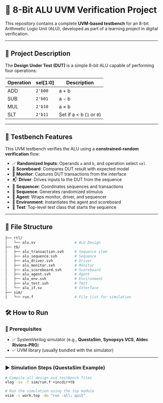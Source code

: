 # 🔢 8-Bit ALU UVM Verification Project

This repository contains a complete **UVM-based testbench** for an 8-bit Arithmetic Logic Unit (ALU), developed as part of a learning project in digital verification.

---

## 📌 Project Description

The **Design Under Test (DUT)** is a simple 8-bit ALU capable of performing four operations:

| Operation | sel[1:0] | Description                |
|-----------|-----------|----------------------------|
| ADD       | `2'b00`   | a + b                      |
| SUB       | `2'b01`   | a - b                      |
| MUL       | `2'b10`   | a × b                      |
| SLT       | `2'b11`   | Set if a < b (`1` or `0`)  |

---

## 🧪 Testbench Features

This UVM testbench verifies the ALU using a **constrained-random verification** flow:

- ✅ **Randomized Inputs**: Operands `a` and `b`, and operation select `sel`
- 🧠 **Scoreboard**: Compares DUT result with expected model
- 📡 **Monitor**: Captures DUT transactions from the interface
- 📬 **Driver**: Drives inputs to the DUT from the sequence
- 🔄 **Sequencer**: Coordinates sequences and transactions
- 🔄 **Sequence**: Generates randomized stimulus
- 🧱 **Agent**: Wraps monitor, driver, and sequencer
- 🧪 **Environment**: Instantiates the agent and scoreboard
- 🧫 **Test**: Top-level test class that starts the sequence

---

## 📁 File Structure

```bash
├── rtl/
│   └── alu.sv                  # ALU Design
├── tb/
│   ├── alu_transaction.svh     # Sequence item
│   ├── alu_sequence.svh        # Sequence
│   ├── alu_driver.svh          # Driver
│   ├── alu_monitor.svh         # Monitor
│   ├── alu_scoreboard.svh      # Scoreboard
│   ├── alu_agent.svh           # Agent
│   ├── alu_env.svh             # Environment
│   ├── alu_test.svh            # Test
│   └── alu_if.sv               # Interface
├── sim/
│   └── run.f                   # File list for simulation
```
## 🛠️ How to Run

### 🧾 Prerequisites

- ✅ SystemVerilog simulator (e.g., **QuestaSim**, **Synopsys VCS**, **Aldec Riviera-PRO**)
- ✅ UVM library (usually bundled with the simulator)

---

### ▶️ Simulation Steps (QuestaSim Example)

```bash
# Compile all design and testbench files
vlog -sv -f sim/run.f +incdir+tb

# Run the simulation using the top module
vsim -c work.top -do "run -all; quit"


